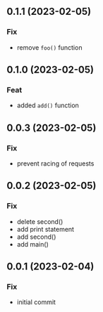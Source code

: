 ## 0.1.1 (2023-02-05)

### Fix

- remove `foo()` function

## 0.1.0 (2023-02-05)

### Feat

- added `add()` function

## 0.0.3 (2023-02-05)

### Fix

- prevent racing of requests

## 0.0.2 (2023-02-05)

### Fix

- delete second()
- add print statement
- add second()
- add main()

## 0.0.1 (2023-02-04)

### Fix

- initial commit
